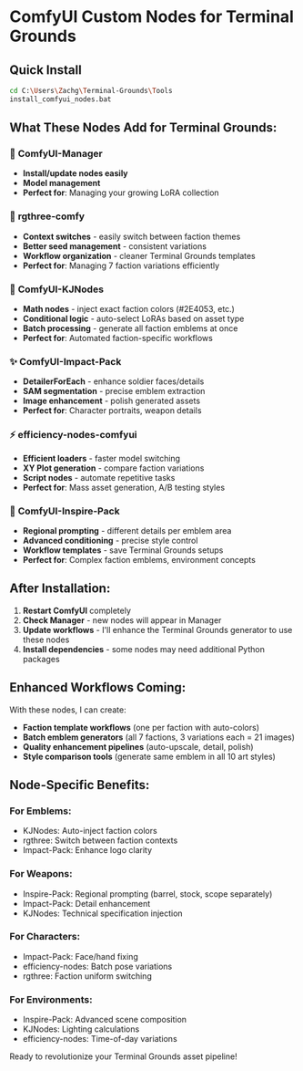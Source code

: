 # ComfyUI Custom Nodes for Terminal Grounds

## Quick Install
```bash
cd C:\Users\Zachg\Terminal-Grounds\Tools
install_comfyui_nodes.bat
```

## What These Nodes Add for Terminal Grounds:

### 🎯 **ComfyUI-Manager**
- **Install/update nodes easily**
- **Model management**
- **Perfect for**: Managing your growing LoRA collection

### 🎨 **rgthree-comfy** 
- **Context switches** - easily switch between faction themes
- **Better seed management** - consistent variations
- **Workflow organization** - cleaner Terminal Grounds templates
- **Perfect for**: Managing 7 faction variations efficiently

### 🔧 **ComfyUI-KJNodes**
- **Math nodes** - inject exact faction colors (#2E4053, etc.)
- **Conditional logic** - auto-select LoRAs based on asset type
- **Batch processing** - generate all faction emblems at once
- **Perfect for**: Automated faction-specific workflows

### ✨ **ComfyUI-Impact-Pack**
- **DetailerForEach** - enhance soldier faces/details
- **SAM segmentation** - precise emblem extraction
- **Image enhancement** - polish generated assets
- **Perfect for**: Character portraits, weapon details

### ⚡ **efficiency-nodes-comfyui**
- **Efficient loaders** - faster model switching
- **XY Plot generation** - compare faction variations
- **Script nodes** - automate repetitive tasks
- **Perfect for**: Mass asset generation, A/B testing styles

### 🧠 **ComfyUI-Inspire-Pack**
- **Regional prompting** - different details per emblem area
- **Advanced conditioning** - precise style control
- **Workflow templates** - save Terminal Grounds setups
- **Perfect for**: Complex faction emblems, environment concepts

## After Installation:

1. **Restart ComfyUI** completely
2. **Check Manager** - new nodes will appear in Manager
3. **Update workflows** - I'll enhance the Terminal Grounds generator to use these nodes
4. **Install dependencies** - some nodes may need additional Python packages

## Enhanced Workflows Coming:

With these nodes, I can create:
- **Faction template workflows** (one per faction with auto-colors)
- **Batch emblem generators** (all 7 factions, 3 variations each = 21 images)
- **Quality enhancement pipelines** (auto-upscale, detail, polish)
- **Style comparison tools** (generate same emblem in all 10 art styles)

## Node-Specific Benefits:

### For **Emblems**:
- KJNodes: Auto-inject faction colors
- rgthree: Switch between faction contexts
- Impact-Pack: Enhance logo clarity

### For **Weapons**:
- Inspire-Pack: Regional prompting (barrel, stock, scope separately)  
- Impact-Pack: Detail enhancement
- KJNodes: Technical specification injection

### For **Characters**:
- Impact-Pack: Face/hand fixing
- efficiency-nodes: Batch pose variations
- rgthree: Faction uniform switching

### For **Environments**:
- Inspire-Pack: Advanced scene composition
- KJNodes: Lighting calculations  
- efficiency-nodes: Time-of-day variations

Ready to revolutionize your Terminal Grounds asset pipeline!